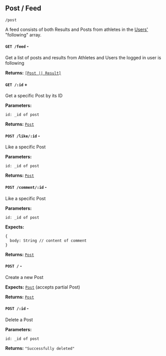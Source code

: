 ## Post / Feed
`/post`

A feed consists of both Results and Posts from athletes in the [Users'](/api/schemas#user) "following" array. 

<div class="divider"></div>

#### `GET /feed` - 
Get a list of posts and results from Athletes and Users the logged in user is following

**Returns:**
[`[Post || Result]`](/api/schemas#post)

<div class="divider"></div>

#### `GET /:id` + 
Get a specific Post by its ID

**Parameters:**
``` 
id: _id of post
```

**Returns:**
[`Post`](/api/schemas#post)

<div class="divider"></div>

#### `POST /like/:id` -
Like a specific Post

**Parameters:**
``` 
id: _id of post
```

**Returns:**
[`Post`](/api/schemas#post)

<div class="divider"></div>

#### `POST /comment/:id` -
Like a specific Post

**Parameters:**
``` 
id: _id of post
```

**Expects:**
```
{ 
  body: String // content of comment
}
```

**Returns:**
[`Post`](/api/schemas#post)

<div class="divider"></div>

#### `POST /` -
Create a new Post

**Expects:**
[`Post`](/api/schemas#post)
(accepts partial Post)

**Returns:**
[`Post`](/api/schemas#post)

<div class="divider"></div>

#### `POST /:id` -
Delete a Post

**Parameters:**
``` 
id: _id of post
```

**Returns:**
`"Successfully deleted"`
